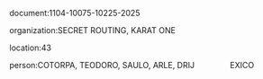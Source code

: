 document:1104-10075-10225-2025

organization:SECRET ROUTING, KARAT ONE

location:43

person:COTORPA, TEODORO, SAULO, ARLE, DRIJ                EXICO

